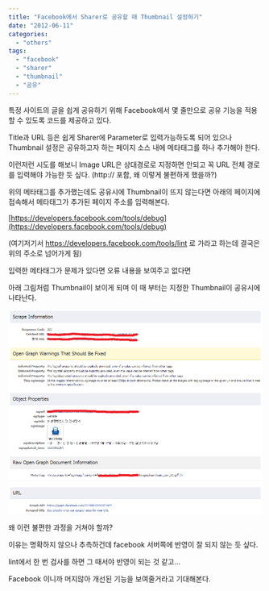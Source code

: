 ```yaml
---
title: "Facebook에서 Sharer로 공유할 때 Thumbnail 설정하기"
date: "2012-06-11"
categories: 
  - "others"
tags: 
  - "facebook"
  - "sharer"
  - "thumbnail"
  - "공유"
---
```


특정 사이트의 글을 쉽게 공유하기 위해 Facebook에서 몇 줄만으로 공유 기능을 적용할 수 있도록 코드를 제공하고 있다.

Title과 URL 등은 쉽게 Sharer에 Parameter로 입력가능하도록 되어 있으나 Thumbnail 설정은 공유하고자 하는 페이지 소스 내에 메타태그를 하나 추가해야 한다.

<meta property="og:image" content="Image URL" />

이런저런 시도를 해보니 Image URL은 상대경로로 지정하면 안되고 꼭 URL 전체 경로를 입력해야 가능한 듯 싶다. (http:// 포함, 왜 이렇게 불편하게 했을까?)

위의 메타태그를 추가했는데도 공유시에 Thumbnail이 뜨지 않는다면 아래의 페이지에 접속해서 메타태그가 추가된 페이지 주소를 입력해본다.

[https://developers.facebook.com/tools/debug](https://developers.facebook.com/tools/debug)

(여기저기서 https://developers.facebook.com/tools/lint 로 가라고 하는데 결국은 위의 주소로 넘어가게 됨)

입력한 메타태그가 문제가 있다면 오류 내용을 보여주고 없다면

아래 그림처럼 Thumbnail이 보이게 되며 이 때 부터는 지정한 Thumbnail이 공유시에 나타난다.

[![](images/lint1.png "lint")](https://blurblah.net/wp-content/uploads/2012/06/lint1.png)

왜 이런 불편한 과정을 거쳐야 할까?

이유는 명확하지 않으나 추측하건데 facebook 서버쪽에 반영이 잘 되지 않는 듯 싶다.

lint에서 한 번 검사를 하면 그 때서야 반영이 되는 것 같고...

Facebook 이니까 머지않아 개선된 기능을 보여줄거라고 기대해본다.
